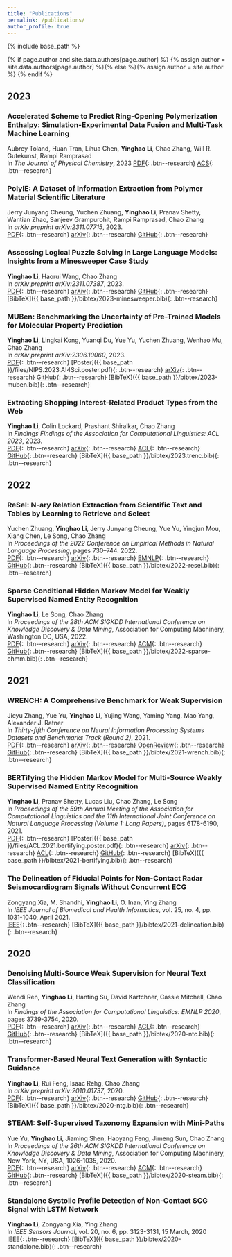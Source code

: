 ```yaml
---
title: "Publications"
permalink: /publications/
author_profile: true
---
```


{% include base_path %}

{% if page.author and site.data.authors[page.author] %}
  {% assign author = site.data.authors[page.author] %}{% else %}{% assign author = site.author %}
{% endif %}

2023
---

### Accelerated Scheme to Predict Ring-Opening Polymerization Enthalpy: Simulation-Experimental Data Fusion and Multi-Task Machine Learning
Aubrey Toland, Huan Tran, Lihua Chen, **Yinghao Li**, Chao Zhang, Will R. Gutekunst, Rampi Ramprasad  
In *The Journal of Physical Chemistry*, 2023 
[<i class="fas fa-fw fa-file-pdf" aria-hidden="true"></i>PDF](https://pubs.acs.org/doi/epdf/10.1021/acs.jpca.3c05870){: .btn--research}
[<i class="fas fa-fw fa-link" aria-hidden="true"></i>ACS](https://pubs.acs.org/doi/10.1021/acs.jpca.3c05870#){: .btn--research}

### PolyIE: A Dataset of Information Extraction from Polymer Material Scientific Literature
Jerry Junyang Cheung, Yuchen Zhuang, **Yinghao Li**, Pranav Shetty, Wantian Zhao, Sanjeev Grampurohit, Rampi Ramprasad, Chao Zhang  
In *arXiv preprint arXiv:2311.07715*, 2023.  
[<i class="fas fa-fw fa-file-pdf" aria-hidden="true"></i>PDF](https://arxiv.org/pdf/2311.07715.pdf){: .btn--research}
[<i class="ai-fw ai ai-arxiv"></i>arXiv](https://arxiv.org/abs/2311.07715){: .btn--research}
[<i class="fab fa-fw fa-github"></i>GitHub](https://github.com/jerry3027/PolyIE){: .btn--research}

### Assessing Logical Puzzle Solving in Large Language Models: Insights from a Minesweeper Case Study
**Yinghao Li**, Haorui Wang, Chao Zhang  
In *arXiv preprint arXiv:2311.07387*, 2023.  
[<i class="fas fa-fw fa-file-pdf" aria-hidden="true"></i>PDF](https://arxiv.org/pdf/2311.07387.pdf){: .btn--research}
[<i class="ai-fw ai ai-arxiv"></i>arXiv](https://arxiv.org/abs/2311.07387){: .btn--research}
[<i class="fab fa-fw fa-github"></i>GitHub](https://github.com/Yinghao-Li/Minesweeper-for-LLM){: .btn--research}
[<i class="fas fa-fw fa-file"></i>BibTeX]({{ base_path }}/bibtex/2023-minesweeper.bib){: .btn--research}

### MUBen: Benchmarking the Uncertainty of Pre-Trained Models for Molecular Property Prediction
**Yinghao Li**, Lingkai Kong, Yuanqi Du, Yue Yu, Yuchen Zhuang, Wenhao Mu, Chao Zhang  
In *arXiv preprint arXiv:2306.10060*, 2023.  
[<i class="fas fa-fw fa-file-pdf" aria-hidden="true"></i>PDF](https://arxiv.org/pdf/2306.10060.pdf){: .btn--research}
[<i class="fas fa-fw fa-file-pdf" aria-hidden="true"></i>Poster]({{ base_path }}/files/NIPS.2023.AI4Sci.poster.pdf){: .btn--research}
[<i class="ai-fw ai ai-arxiv"></i>arXiv](https://arxiv.org/abs/2306.10060){: .btn--research}
[<i class="fab fa-fw fa-github"></i>GitHub](https://github.com/Yinghao-Li/UncertaintyBenchmark){: .btn--research}
[<i class="fas fa-fw fa-file"></i>BibTeX]({{ base_path }}/bibtex/2023-muben.bib){: .btn--research}

### Extracting Shopping Interest-Related Product Types from the Web
**Yinghao Li**, Colin Lockard, Prashant Shiralkar, Chao Zhang  
In *Findings Findings of the Association for Computational Linguistics: ACL 2023*, 2023.  
[<i class="fas fa-fw fa-file-pdf" aria-hidden="true"></i>PDF](https://arxiv.org/pdf/2305.14549.pdf){: .btn--research}
[<i class="ai-fw ai ai-arxiv"></i>arXiv](https://arxiv.org/abs/2305.14549){: .btn--research}
[<i class="fas fa-fw fa-link" aria-hidden="true"></i>ACL](https://aclanthology.org/2023.findings-acl.474/){: .btn--research}
[<i class="fab fa-fw fa-github"></i>GitHub](https://github.com/Yinghao-Li/WebIE){: .btn--research}
[<i class="fas fa-fw fa-file"></i>BibTeX]({{ base_path }}/bibtex/2023.trenc.bib){: .btn--research}


2022
---
### ReSel: N-ary Relation Extraction from Scientific Text and Tables by Learning to Retrieve and Select
Yuchen Zhuang, **Yinghao Li**, Jerry Junyang Cheung, Yue Yu, Yingjun Mou, Xiang Chen, Le Song, Chao Zhang  
In *Proceedings of the 2022 Conference on Empirical Methods in Natural Language Processing*, pages 730–744. 2022.  
[<i class="fas fa-fw fa-file-pdf" aria-hidden="true"></i>PDF](https://arxiv.org/pdf/2210.14427.pdf){: .btn--research}
[<i class="ai-fw ai ai-arxiv"></i>arXiv](https://arxiv.org/abs/2210.14427){: .btn--research}
[<i class="fas fa-fw fa-link" aria-hidden="true"></i>EMNLP](https://aclanthology.org/2022.emnlp-main.46/){: .btn--research}
[<i class="fab fa-fw fa-github"></i>GitHub](https://github.com/night-chen/ReSel){: .btn--research}
[<i class="fas fa-fw fa-file"></i>BibTeX]({{ base_path }}/bibtex/2022-resel.bib){: .btn--research}

### Sparse Conditional Hidden Markov Model for Weakly Supervised Named Entity Recognition
**Yinghao Li**, Le Song, Chao Zhang  
In *Proceedings of the 28th ACM SIGKDD International Conference on Knowledge Discovery & Data Mining*, Association for Computing Machinery, Washington DC, USA, 2022.  
[<i class="fas fa-fw fa-file-pdf" aria-hidden="true"></i>PDF](https://arxiv.org/pdf/2205.14228.pdf){: .btn--research}
[<i class="ai-fw ai ai-arxiv"></i>arXiv](https://arxiv.org/abs/2205.14228){: .btn--research}
[<i class="ai-fw ai ai-acm"></i>ACM](https://dl.acm.org/doi/10.1145/3534678.3539247){: .btn--research}
[<i class="fab fa-fw fa-github"></i>GitHub](https://github.com/Yinghao-Li/Sparse-CHMM){: .btn--research}
[<i class="fas fa-fw fa-file"></i>BibTeX]({{ base_path }}/bibtex/2022-sparse-chmm.bib){: .btn--research}


2021
---

### WRENCH: A Comprehensive Benchmark for Weak Supervision
Jieyu Zhang, Yue Yu, **Yinghao Li**, Yujing Wang, Yaming Yang, Mao Yang, Alexander J. Ratner  
In *Thirty-fifth Conference on Neural Information Processing Systems Datasets and Benchmarks Track (Round 2)*, 2021.  
[<i class="fas fa-fw fa-file-pdf" aria-hidden="true"></i>PDF](https://arxiv.org/pdf/2109.11377.pdf){: .btn--research}
[<i class="ai-fw ai ai-arxiv"></i>arXiv](https://arxiv.org/abs/2109.11377){: .btn--research}
[<i class="fas fa-fw fa-link" aria-hidden="true"></i>OpenReview](https://openreview.net/forum?id=Q9SKS5k8io){: .btn--research}
[<i class="fab fa-fw fa-github"></i>GitHub](https://github.com/JieyuZ2/wrench){: .btn--research}
[<i class="fas fa-fw fa-file"></i>BibTeX]({{ base_path }}/bibtex/2021-wrench.bib){: .btn--research}


### BERTifying the Hidden Markov Model for Multi-Source Weakly Supervised Named Entity Recognition
**Yinghao Li**, Pranav Shetty, Lucas Liu, Chao Zhang, Le Song  
In *Proceedings of the 59th Annual Meeting of the Association for Computational Linguistics and the 11th International Joint Conference on Natural Language Processing (Volume 1: Long Papers)*, pages 6178-6190, 2021.  
[<i class="fas fa-fw fa-file-pdf" aria-hidden="true"></i>PDF](https://aclanthology.org/2021.acl-long.482.pdf){: .btn--research}
[<i class="fas fa-fw fa-file-pdf" aria-hidden="true"></i>Poster]({{ base_path }}/files/ACL.2021.bertifying.poster.pdf){: .btn--research}
[<i class="ai-fw ai ai-arxiv"></i>arXiv](https://arxiv.org/abs/2105.12848){: .btn--research}
[<i class="fas fa-fw fa-link" aria-hidden="true"></i>ACL](https://aclanthology.org/2021.acl-long.482){: .btn--research}
[<i class="fab fa-fw fa-github"></i>GitHub](https://github.com/Yinghao-Li/CHMM-ALT){: .btn--research}
[<i class="fas fa-fw fa-file"></i>BibTeX]({{ base_path }}/bibtex/2021-bertifying.bib){: .btn--research}


### The Delineation of Fiducial Points for Non-Contact Radar Seismocardiogram Signals Without Concurrent ECG
Zongyang Xia, M. Shandhi, **Yinghao Li**, O. Inan, Ying Zhang  
In *IEEE Journal of Biomedical and Health Informatics*, vol. 25, no. 4, pp. 1031-1040, April 2021.  
[<i class="ai-fw ai ai-ieee"></i>IEEE](https://ieeexplore.ieee.org/document/9143413){: .btn--research}
[<i class="fas fa-fw fa-file"></i>BibTeX]({{ base_path }}/bibtex/2021-delineation.bib){: .btn--research}


2020
---

### Denoising Multi-Source Weak Supervision for Neural Text Classification
Wendi Ren, **Yinghao Li**, Hanting Su, David Kartchner, Cassie Mitchell, Chao Zhang  
In *Findings of the Association for Computational Linguistics: EMNLP 2020*, pages 3739-3754, 2020.  
[<i class="fas fa-fw fa-file-pdf" aria-hidden="true"></i>PDF](https://aclanthology.org/2020.findings-emnlp.334.pdf){: .btn--research}
[<i class="ai-fw ai ai-arxiv"></i>arXiv](https://arxiv.org/abs/2010.04582){: .btn--research}
[<i class="fas fa-fw fa-link" aria-hidden="true"></i>ACL](https://aclanthology.org/2020.findings-emnlp.334){: .btn--research}
[<i class="fab fa-fw fa-github"></i>GitHub](https://github.com/weakrules/Denoise-multi-weak-sources){: .btn--research}
[<i class="fas fa-fw fa-file"></i>BibTeX]({{ base_path }}/bibtex/2020-ntc.bib){: .btn--research}


### Transformer-Based Neural Text Generation with Syntactic Guidance
**Yinghao Li**, Rui Feng, Isaac Rehg, Chao Zhang  
In *arXiv preprint arXiv:2010.01737*, 2020.  
[<i class="fas fa-fw fa-file-pdf" aria-hidden="true"></i>PDF](https://arxiv.org/pdf/2010.01737.pdf){: .btn--research}
[<i class="ai-fw ai ai-arxiv"></i>arXiv](https://arxiv.org/abs/2010.01737){: .btn--research}
[<i class="fab fa-fw fa-github"></i>GitHub](https://github.com/Yinghao-Li/GuiGen){: .btn--research}
[<i class="fas fa-fw fa-file"></i>BibTeX]({{ base_path }}/bibtex/2020-ntg.bib){: .btn--research}


### STEAM: Self-Supervised Taxonomy Expansion with Mini-Paths
Yue Yu, **Yinghao Li**, Jiaming Shen, Haoyang Feng, Jimeng Sun, Chao Zhang  
In *Proceedings of the 26th ACM SIGKDD International Conference on Knowledge Discovery & Data Mining*, Association for Computing Machinery, New York, NY, USA, 1026-1035, 2020.  
[<i class="fas fa-fw fa-file-pdf" aria-hidden="true"></i>PDF](https://dl.acm.org/doi/pdf/10.1145/3394486.3403145){: .btn--research}
[<i class="ai-fw ai ai-arxiv"></i>arXiv](https://arxiv.org/abs/2006.10217){: .btn--research}
[<i class="ai-fw ai ai-acm"></i>ACM](https://dl.acm.org/doi/abs/10.1145/3394486.3403145){: .btn--research}
[<i class="fab fa-fw fa-github"></i>GitHub](https://github.com/yueyu1030/STEAM){: .btn--research}
[<i class="fas fa-fw fa-file"></i>BibTeX]({{ base_path }}/bibtex/2020-steam.bib){: .btn--research}


### Standalone Systolic Profile Detection of Non-Contact SCG Signal with LSTM Network
**Yinghao Li**, Zongyang Xia, Ying Zhang  
In *IEEE Sensors Journal*, vol. 20, no. 6, pp. 3123-3131, 15 March, 2020  
[<i class="ai-fw ai ai-ieee"></i>IEEE](https://ieeexplore.ieee.org/document/8920010){: .btn--research}
[<i class="fas fa-fw fa-file"></i>BibTeX]({{ base_path }}/bibtex/2020-standalone.bib){: .btn--research}

